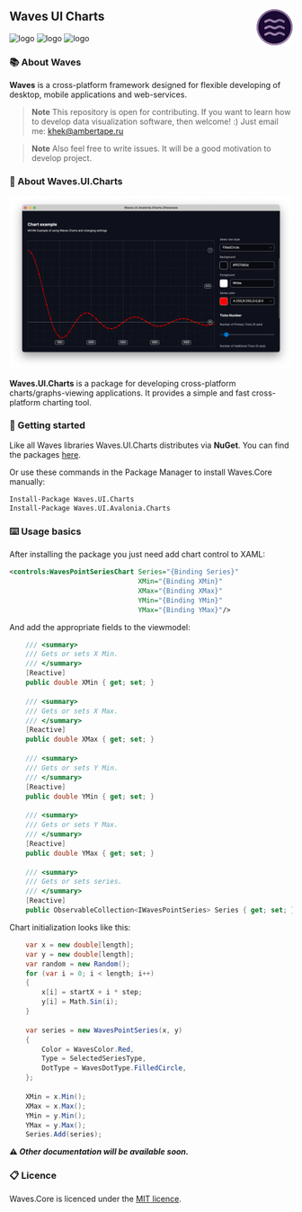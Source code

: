 ## <img style="float: right;" src="files/images/logo_64.png"/>  Waves UI Charts
![logo](https://img.shields.io/github/license/waves-framework/waves.ui.charts) ![logo](https://img.shields.io/nuget/v/Waves.UI.Charts) ![logo](https://img.shields.io/nuget/dt/Waves.UI.Charts)

### 📚 About Waves

**Waves** is a cross-platform framework designed for flexible developing of desktop, mobile applications and web-services.

> **Note**
> This repository is open for contributing. If you want to learn how to develop data visualization software, then welcome! :)
> Just email me: khek@ambertape.ru

> **Note**
> Also feel free to write issues. It will be a good motivation to develop project.

### 📒 About Waves.UI.Charts

![logo](files/images/screenshots/1.png)

**Waves.UI.Charts** is a package for developing cross-platform charts/graphs-viewing applications. It provides a simple and fast cross-platform charting tool.

### 🚀 Getting started

Like all Waves libraries Waves.UI.Charts distributes via **NuGet**. You can find the packages [here](https://www.nuget.org/profiles/Waves).

Or use these commands in the Package Manager to install Waves.Core manually:

```
Install-Package Waves.UI.Charts
Install-Package Waves.UI.Avalonia.Charts
```

### ⌨️ Usage basics

After installing the package you just need add chart control to XAML:

```xml
<controls:WavesPointSeriesChart Series="{Binding Series}"
                                XMin="{Binding XMin}"
                                XMax="{Binding XMax}"
                                YMin="{Binding YMin}"
                                YMax="{Binding YMax}"/>
```

And add the appropriate fields to the viewmodel:

```c#
    /// <summary>
    /// Gets or sets X Min.
    /// </summary>
    [Reactive]
    public double XMin { get; set; }

    /// <summary>
    /// Gets or sets X Max.
    /// </summary>
    [Reactive]
    public double XMax { get; set; }

    /// <summary>
    /// Gets or sets Y Min.
    /// </summary>
    [Reactive]
    public double YMin { get; set; }

    /// <summary>
    /// Gets or sets Y Max.
    /// </summary>
    [Reactive]
    public double YMax { get; set; }
    
    /// <summary>
    /// Gets or sets series.
    /// </summary>
    [Reactive]
    public ObservableCollection<IWavesPointSeries> Series { get; set; }
```

Chart initialization looks like this:
```c#
    var x = new double[length];
    var y = new double[length];
    var random = new Random();
    for (var i = 0; i < length; i++)
    {
        x[i] = startX + i * step;
        y[i] = Math.Sin(i);
    }
    
    var series = new WavesPointSeries(x, y)
    {
        Color = WavesColor.Red,
        Type = SelectedSeriesType,
        DotType = WavesDotType.FilledCircle,
    };
    
    XMin = x.Min();
    XMax = x.Max();
    YMin = y.Min();
    YMax = y.Max();
    Series.Add(series);
```


**⚠️ _Other documentation will be available soon._**

### 📋 Licence

Waves.Core is licenced under the [MIT licence](https://github.com/waves-framework/waves.ui.charts/blob/master/license.md).
